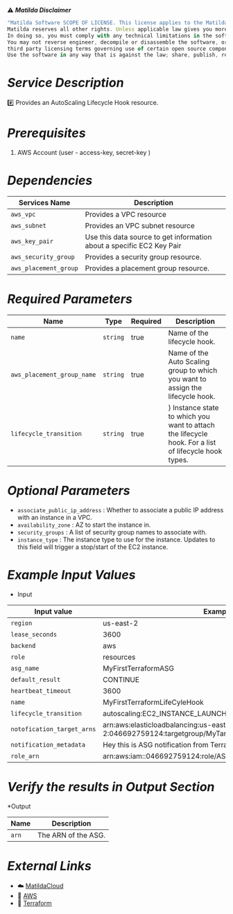 :warning: ***Matilda Disclaimer***
```javascript
"Matilda Software SCOPE OF LICENSE. This license applies to the Matilda cloud product. The software is licensed, not sold. This agreement only gives you some rights to use the software. 
Matilda reserves all other rights. Unless applicable law gives you more rights despite this limitation, you may use the software only as expressly permitted in this agreement. 
In doing so, you must comply with any technical limitations in the software that only allow you to use it in certain ways. 
You may not reverse engineer, decompile or disassemble the software, or otherwise attempt to derive the source code for the software except and solely to the extent required by 
third party licensing terms governing use of certain open source components that may be included in the software; remove, minimize, block or modify any notices of Matilda or its suppliers in the software; 
Use the software in any way that is against the law; share, publish, rent or lease the software, or provide the software as a offering for others to use."
```

# *Service Description*
:hash: Provides an AutoScaling Lifecycle Hook resource.

# *Prerequisites*
1. AWS Account (user - access-key, secret-key )

# *Dependencies*
| **Services Name**        | **Description**                                                      |
|--------------------------|----------------------------------------------------------------------|
| `aws_vpc`                | Provides a VPC resource                                              |
| `aws_subnet`             | Provides an VPC subnet resource                                      |
| `aws_key_pair`           | Use this data source to get information about a specific EC2 Key Pair|
| `aws_security_group`     | Provides a security group resource.                                  |
| `aws_placement_group`     | Provides a placement group resource.                                  |


# *Required Parameters*
| Name | Type | Required | Description |
| --- | --- | --- | --- |
| `name` | `string` | true |  Name of the lifecycle hook. |
| `aws_placement_group_name` | `string` | true|  Name of the Auto Scaling group to which you want to assign the lifecycle hook. |
| `lifecycle_transition` | `string` | true | ) Instance state to which you want to attach the lifecycle hook. For a list of lifecycle hook types. |



# *Optional Parameters*
* `associate_public_ip_address` : 	 Whether to associate a public IP address with an instance in a VPC.
* `availability_zone` :	AZ to start the instance in.
* `security_groups` : A list of security group names to associate with.
* `instance_type`	: The instance type to use for the instance. Updates to this field will trigger a stop/start of the EC2 instance.

# *Example Input Values*
* Input

| Input value                       | Example values                                                                           |
|-----------------------------------|------------------------------------------------------------------------------------------|
| `region`                             | us-east-2                                                                    | 
| `lease_seconds`                   | 3600                                                                                 |
| `backend`                        | aws                                             |
| `role`                        | resources                                |
| `asg_name`                        | MyFirstTerraformASG                                    |
| `default_result`                        | CONTINUE                                              |
| `heartbeat_timeout`                        | 3600                                   |
| `name`                        | MyFirstTerraformLifeCyleHook                                           |
| `lifecycle_transition`                        | autoscaling:EC2_INSTANCE_LAUNCHING                        |
| `notofication_target_arns`                        | arn:aws:elasticloadbalancing:us-east-2:046692759124:targetgroup/MyTargetGroupforASG/2cb63f5dd12d9590"]                                      |
| `notification_metadata`                        | Hey this is ASG notification from Terraform                                      |
| `role_arn`                        | arn:aws:iam::046692759124:role/ASGTerraformSNSRole]                                      |


# *Verify the results in Output Section*
*Output

| Name | Description |
| ------------- | ------------- |
| `arn` | The ARN of the ASG. |




# *External Links*
* :cloud: [MatildaCloud](https://www.matildacloud.com/docs/ "Matildacloud")
* :link: [AWS](https://aws.amazon.com/console/)
* :link: [Terraform](https://registry.terraform.io/providers/hashicorp/aws/latest/docs/resources/autoscaling_lifecycle_hook#argument-referencep)
